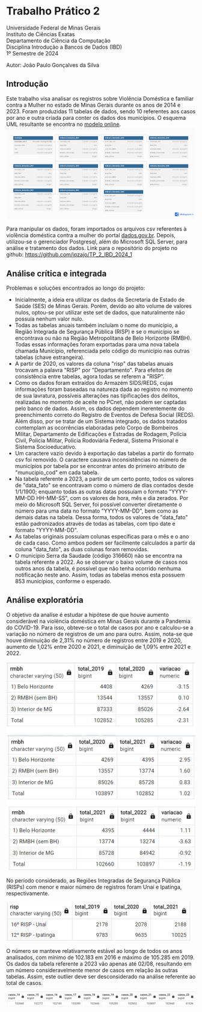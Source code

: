 # Trabalho Prático 2

Universidade Federal de Minas Gerais\
Instituto de Ciências Exatas\
Departamento de Ciência da Computação\
Disciplina Introdução a Bancos de Dados (IBD)\
1º Semestre de 2024

Autor: João Paulo Gonçalves da Silva

## Introdução

Este trabalho visa analisar os registros sobre Violência Doméstica e familiar contra a Mulher no estado de Minas Gerais durante os anos de 2014 e 2023. Foram produzidas 11 tabelas de dados, sendo 10 referentes aos casos por ano e outra criada para conter os dados dos municípios. O esquema UML resultante se encontra no [modelo online](https://dbdiagram.io/d/Violencia-Domestica-6678ce5e5a764b3c72357289).
![Esquema UML para as tabelas encontradas.](./images/violencia_domestica.png)

Para manipular os dados, foram importados os arquivos csv referentes à violência doméstica contra a mulher do portal [dados.gov.br](https://dados.gov.br/dados/conjuntos-dados/violencia-contra-mulher). Depois, utilizou-se o gerenciador Postgresql, além do Microsoft SQL Server, para análise e tratamento dos dados.
Link para o repositório do projeto no github: https://github.com/jpzajo/TP_2_IBD_2024_1

## Análise crítica e integrada

Problemas e soluções encontrados ao longo do projeto:
- Inicialmente, a ideia era utilizar os dados da Secretaria de Estado de Saúde (SES) de Minas Gerais. Porém, devido ao alto volume de valores nulos, optou-se por utilizar este set de dados, que naturalmente não possuía nenhum valor nulo.
- Todas as tabelas anuais também incluíam o nome do município, a Região Integrada de Segurança Pública (RISP) e se o município se encontrava ou não na Região Metropolitana de Belo Horizonte (RMBH). Todas essas informações foram exportadas para uma nova tabela chamada Município, referenciada pelo código do município nas outras tabelas (chave estrangeira).
- A partir de 2020, os valores da coluna "risp" das tabelas anuais trocavam a palavra "RISP" por "Departamento". Para efeitos de consistência entre tabelas, agora todas se referem a "RISP".
- Como os dados foram extraídos do Armazém SIDS/REDS, cujas informações foram baseadas na natureza dada ao registro no momento de sua lavratura, possíveis alterações nas tipificações dos delitos, realizadas no momento de aceite no PCnet, não podem ser captadas pelo banco de dados. Assim, os dados dependem inerentemente do preenchimento correto do Registro de Eventos de Defesa Social (REDS). Além disso, por se tratar de um Sistema integrado, os dados tratados contemplam as ocorrências elaboradas pelo Corpo de Bombeiros Militar, Departamento de Edificações e Estradas de Rodagem, Polícia Civil, Policia Militar, Polícia Rodoviária Federal, Sistema Prisional e Sistema Socioeducativo. 
- Um caractere vazio devido à exportação das tabelas a partir do formato csv foi removido. O caractere causava inconsistências no número de municípios por tabela por se encontrar antes do primeiro atributo de "munucipio_cod" em cada tabela.
- Na tabela referente a 2023, a partir de um certo ponto, todos os valores de "data_fato" se encontravam como o número de dias contados desde 1/1/1900; enquanto todas as outras datas possuíam o formato "YYYY-MM-DD HH-MM-SS", com os valores de hora, mês e dia zerados. Por meio do Microsoft SQL Server, foi possível converter diretamente o número para uma data no formato "YYYY-MM-DD", bem como as demais datas na tabela. Dessa forma, todos os valores de "data_fato" estão padronizados através de todas as tabelas, com tipo date e formato "YYYY-MM-DD".
- As tabelas originais possuíam colunas específicas para o mês e o ano de cada caso. Como ambos podem ser facilmente calculados a partir da coluna "data_fato", as duas colunas foram removidas.
- O município Serra da Saudade (código 316660) não se encontra na tabela referente a 2022. Ao se observar o baixo volume de casos nos outros anos da tabela, é possível que não tenha ocorrido nenhuma notificação neste ano. Assim, todas as tabelas menos esta possuem 853 municípios, conforme o esperado.

## Análise exploratória

O objetivo da analíse é estudar a hipótese de que houve aumento considerável na violência doméstica em Minas Gerais durante a Pandemia do COVID-19. Para isso, obteve-se o total de casos por ano e calculou-se a variação no número de registros de um ano para outro. Assim, nota-se que houve diminuição de 2,31% no número de registros entre 2019 e 2020, aumento de 1,02% entre 2020 e 2021, e diminuição de 1,09% entre 2021 e 2022. 

![Variações anuais de número de registros entre 2019 e 2021.](./images/variacoes.png)

No período considerado, as Regiões Integradas de Segurança Pública (RISPs) com menor e maior número de registros foram Unaí e Ipatinga, respectivamente.

![Máximos e mínimos do número de registro por RISP.](./images/max_min.png)

O número se manteve relativamente estável ao longo de todos os anos analisados, com mínimo de 102.183 em 2016 e máximo de 105.285 em 2019.\
Os dados da tabela referente a 2023 vão apenas até 02/08, resultando em um número consideravelmente menor de casos em relação às outras tabelas. Assim, este outlier deve ser desconsiderado na análise referente ao total de casos.

![Total de registros por ano entre 2014 e 2023.](./images/total_casos_ano.png)









